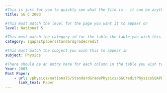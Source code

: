 ```yaml
---
#This is just for you to quickly see what the file is - it can be anything you want
title: SG C 2003

#This must match the level for the page you want it to appear on
level: National 5

#This must match the category id for the table the table you wish this to appear in
category: sqapastpapersstandardgradecredit

#This must match the subject you wish this to appear in
subject: Physics

#There should be an entry here for each column in the table you wish to populate:
Year: 2003
Past Paper:
    - url: /physics/national5/StandardGradePhysics/SGCreditPhysicsSQAPP/SGCreditPhysicsSQApp2003.pdf
      link_text: Paper
---
```



